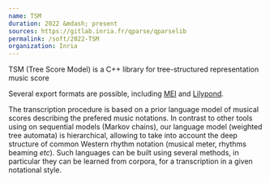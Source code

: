 ```yaml
---
name: TSM 
duration: 2022 &mdash; present
sources: https://gitlab.inria.fr/qparse/qparselib
permalink: /soft/2022-TSM
organization: Inria
---
```


TSM (Tree Score Model) is a C++ library for 
tree-structured representation music score

Several export formats are possible, 
including [MEI](http://music-encoding.org/about/)
and [Lilypond](http://lilypond.org).

The transcription procedure is based on a prior language model 
of musical scores
describing the prefered music notations.
In contrast to other tools using on sequential models (Markov chains), 
our language model (weighted tree automata) is hierarchical,
allowing to take into account 
the deep structure of common Western rhythm notation
(musical meter, rhythms beaming *etc*).
Such languages can be built using several methods, 
in particular they can be learned from corpora, 
for a transcription in a given notational style.



